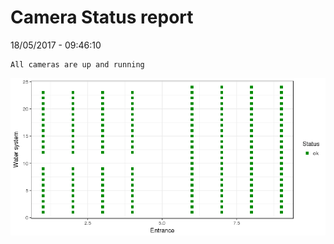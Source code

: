 Camera Status report
================
18/05/2017 - 09:46:10

    All cameras are up and running

![](camreport_files/figure-markdown_github/unnamed-chunk-2-1.png)
